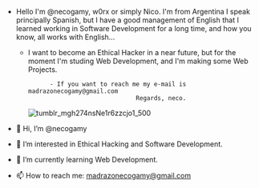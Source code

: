 
- Hello I'm @necogamy, w0rx or simply Nico. I'm from Argentina I speak principally Spanish, 
but I have a good management of English that I learned working in Software Development for a long time,
and how you know, all works with English...
  
  - I want to become an Ethical Hacker in a near future, but for the moment I'm studing Web Development, and I'm making some Web Projects.
              
              - If you want to reach me my e-mail is madrazonecogamy@gmail.com
                                      Regards, neco.
                                      
      ![tumblr_mgh274nsNe1r6zzcjo1_500](https://user-images.githubusercontent.com/36177527/119912909-ccca1d80-bf32-11eb-88c6-7f04eb0ad47e.gif)




- 👋 Hi, I’m @necogamy
- 👀 I’m interested in Ethical Hacking and Software Development.
- 🌱 I’m currently learning Web Development.
- 📫 How to reach me: madrazonecogamy@gmail.com
